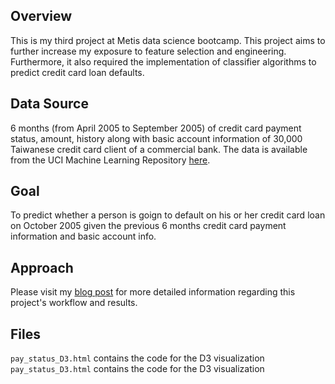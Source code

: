 ## **Overview**

This is my third project at Metis data science bootcamp. This project aims to further increase my exposure to feature selection
and engineering. Furthermore, it also required the implementation of classifier algorithms to predict credit card loan defaults.

## **Data Source**

6 months (from April 2005 to September 2005) of credit card payment status, amount, history along with basic account information 
of 30,000 Taiwanese credit card client of a commercial bank. The data is available from the UCI Machine Learning Repository
[here](https://archive.ics.uci.edu/ml/datasets/default+of+credit+card+clients).

## **Goal**

To predict whether a person is goign to default on his or her credit card loan on October 2005 given the previous 6 months credit card payment information and basic account info.

## **Approach**

Please visit my [blog post](https://willtseng12.github.io/ThirdBlog/) for more detailed information regarding this project's workflow and results.

## **Files**
`pay_status_D3.html` contains the code for the D3 visualization  
`pay_status_D3.html` contains the code for the D3 visualization  
